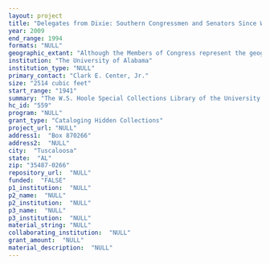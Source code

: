 ```yaml
--- 
layout: project 
title: "Delegates from Dixie: Southern Congressmen and Senators Since World War II"
year: 2009
end_range: 1994
formats: "NULL"
geographic_extant: "Although the Members of Congress represent the geographic states of Alabama and Mississippi, their public office has obvious national and at times international implications."
institution: "The University of Alabama"
institution_type: "NULL"
primary_contact: "Clark E. Center, Jr."
size: "2514 cubic feet"
start_range: "1941"
summary: "The W.S. Hoole Special Collections Library of the University of Alabama Libraries, the Modern Political Archives of the University of Mississippi Library, and the Congressional and Political Research Center of the Mississippi State University Library have chosen to undertake a collaborative effort to seek funding to process the papers of several Southern political figures of the second half of the twentieth century. The materials consist of the office records of Alabama Congressmen Albert M. Rains, 1945-1964 (12 linear feet), Kenneth A. Roberts, 1951-1964 (64 linear feet), and Carl Elliott, 1949-1964 (495 linear feet), Mississippi Congressman Jamie Whitten, 1941-1994 (1,743 linear feet), and an addition to the records of Mississippi Senator John Stennis, 1947-1988 (200 linear feet). The papers document state rights, civil rights, southern agriculture, housing, urban development, rural affairs, consumer protection, water resources, military affairs, and military preparedness. In addition, the materials documenting the creation of the Tennessee-Tombigbee Waterway by the US Army Corps of Engineers, to be added to the Stennis papers (200 linear feet), are relevant to the economic, ecological, and political history of the states of Alabama, Mississippi, and Tennessee."
hc_id: "559"
program: "NULL"
grant_type: "Cataloging Hidden Collections"
project_url: "NULL"
address1:  "Box 870266"
address2:  "NULL"
city:  "Tuscaloosa"
state:  "AL"
zip: "35487-0266"
repository_url:  "NULL"
funded:  "FALSE"
p1_institution:  "NULL"
p2_name:  "NULL"
p2_institution:  "NULL"
p3_name:  "NULL"
p3_institution:  "NULL"
material_string: "NULL"
collaborating_institution:  "NULL"
grant_amount:  "NULL"
material_description:  "NULL"
---
```


